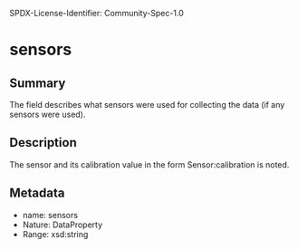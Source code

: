 SPDX-License-Identifier: Community-Spec-1.0

# sensors

## Summary

The field describes what sensors were used for collecting the data (if any sensors were used).

## Description

The sensor and its calibration value in the form Sensor:calibration is noted.

## Metadata

- name: sensors
- Nature: DataProperty
- Range: xsd:string
